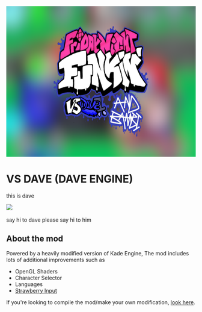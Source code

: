 <img src="KadeEngineWitBackground.png" width="600" height="400">

# VS DAVE (DAVE ENGINE)
this is dave

<img  src="https://web.archive.org/web/20221015201811/https://camo.githubusercontent.com/41575b472aa0701c47f57a78a6512719f8c9d1ef022f2370610ddb5757afcf1d/68747470733a2f2f63646e2e646973636f72646170702e636f6d2f6174746163686d656e74732f3839323134303136363330393839323133362f3930353236373134313239393830323135322f646f7276655f7265616c652e706e67" width="333" hight="586"/>

say hi to dave
please say hi to him

## About the mod
Powered by a heavily modified version of Kade Engine, The mod includes lots of additional improvements such as
- OpenGL Shaders
- Character Selector
- Languages
- [Strawberry Input](https://github.com/benjaminpants/Funkin-Strawberry)

If you're looking to compile the mod/make your own modification, [look here](Modding.md).
